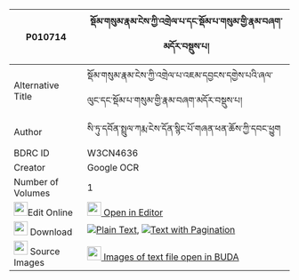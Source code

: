 |P010714|སྡོམ་གསུམ་རྣམ་ངེས་ཀྱི་འགྲེལ་པ་དང་སྡོམ་པ་གསུམ་གྱི་རྣམ་བཞག་མདོར་བསྡུས་པ། 
| --- | --- 
|Alternative Title |སྡོམ་གསུམ་རྣམ་ངེས་ཀྱི་འགྲེལ་པ་འཇམ་དབྱངས་དགྱེས་པའི་ཞལ་ལུང་དང་སྡོམ་པ་གསུམ་གྱི་རྣམ་བཞག་མདོར་བསྡུས་པ།
|Author| སི་ཏུ་དབོན་སྤྲུལ་ཀརྨ་ངེས་དོན་སྙིང་པོ་གཞན་ཕན་ཆོས་ཀྱི་དབང་ཕྱུག
|BDRC ID | W3CN4636
|Creator | Google OCR
|Number of Volumes| 1
|<img width="25" src="https://img.icons8.com/color/25/000000/edit-property.png">Edit Online| [<img width="25" src="https://avatars.githubusercontent.com/u/45091458?s=200&v=4"> Open in Editor](http://editor.openpecha.org/P010714)
|<img width="25" src="https://img.icons8.com/fluent/48/000000/download-2.png"/>  Download | [![](https://img.icons8.com/color/20/000000/txt.png)Plain Text](https://github.com/Openpecha/P010714/releases/download/v2/dom_sum_nam_nge_kyi_drelpa_dan_plain_P010714.zip), [![](https://img.icons8.com/color/20/000000/txt.png)Text with Pagination](https://github.com/Openpecha/P010714/releases/download/v2/dom_sum_nam_nge_kyi_drelpa_dan_pages_P010714.zip)
|<img width="25" src="https://img.icons8.com/plasticine/100/000000/pictures-folder.png"/>  Source Images | [<img width="25" src="https://library.bdrc.io/icons/BUDA-small.svg"> Images of text file open in BUDA](https://library.bdrc.io/show/bdr:W3CN4636)
